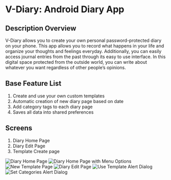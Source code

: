 # V-Diary: Android Diary App 

## Description Overview


V-Diary allows you to create your own personal password-protected diary on your phone. This app allows you to record what happens in your life and organize your thoughts and feelings everyday. Additionally, you can easily access journal entries from the past through its easy to use interface. In this digital space protected from the outside world, you can write about whatever you want regardless of other people’s opinions.

## Base Feature List


1. Create and use your own custom templates
2. Automatic creation of new diary page based on date
3. Add category tags to each diary page
4. Saves all data into shared preferences

## Screens

1. Diary Home Page
2. Diary Edit Page
3. Template Create page

![Diary Home Page](https://github.com/vinod-kanigicherla/V-Diary/blob/master/images/Personal%20Diary%20Home%20Page.png)
![Diary Home Page with Menu Options](https://github.com/vinod-kanigicherla/V-Diary/blob/master/images/Diary%20App%20Home%20Page%20%2B%20Add%20and%20Clear%20all%20Templates.png)
![New Template Page](https://github.com/vinod-kanigicherla/V-Diary/blob/master/images/New%20Template%20Diary%20App.png)
![Diary Edit Page](https://github.com/vinod-kanigicherla/V-Diary/blob/master/images/Personal%20Diary%20Page%20Edit.png)
![Use Template Alert Dialog](https://github.com/vinod-kanigicherla/V-Diary/blob/master/images/Use%20Template%20Diary%20App.png)
![Set Categories Alert Dialog](https://github.com/vinod-kanigicherla/V-Diary/blob/master/images/Set%20Categories%20Diary%20App%20Final.png)

